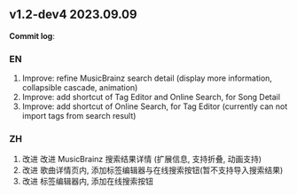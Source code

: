 ## **v1.2-dev4 2023.09.09**

**Commit log**:

### EN
1. Improve: refine MusicBrainz search detail (display more information, collapsible cascade, animation)
2. Improve: add shortcut of Tag Editor and Online Search, for Song Detail
3. Improve: add shortcut of Online Search, for Tag Editor (currently can not import tags from search result)


### ZH
1. 改进 改进 MusicBrainz 搜索结果详情 (扩展信息, 支持折叠, 动画支持)
2. 改进 歌曲详情页内, 添加标签编辑器与在线搜索按钮(暂不支持导入搜索结果)
3. 改进 标签编辑器内, 添加在线搜索按钮



